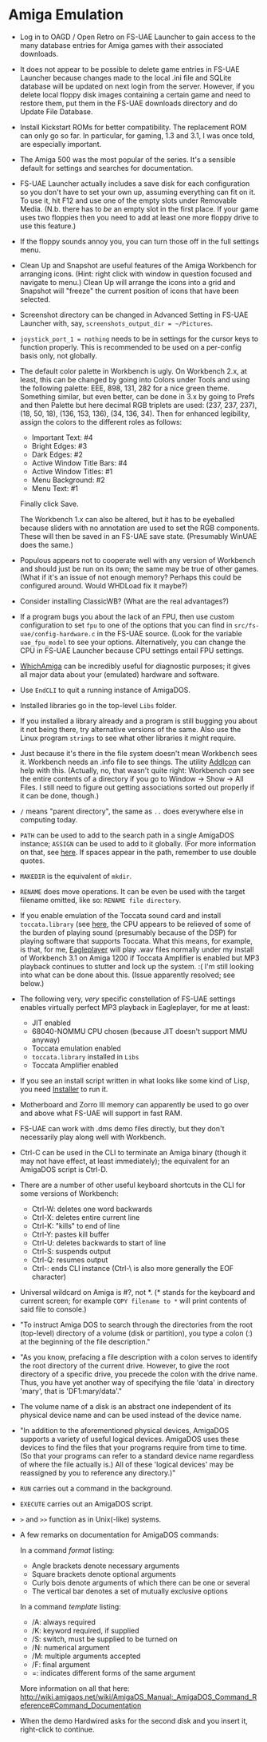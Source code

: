 # Amiga Emulation

* Log in to OAGD / Open Retro on FS-UAE Launcher to gain access to the many
database entries for Amiga games with their associated downloads.
* It does not appear to be possible to delete game entries in FS-UAE Launcher
because changes made to the local .ini file and SQLite database will be
updated on next login from the server. However, if you delete local floppy disk
images containing a certain game and need to restore them, put them in the
FS-UAE downloads directory and do Update File Database.
* Install Kickstart ROMs for better compatibility. The replacement ROM can
only go so far. In particular, for gaming, 1.3 and 3.1, I was once told, are
especially important.
* The Amiga 500 was the most popular of the series. It's a sensible default
for settings and searches for documentation.
* FS-UAE Launcher actually includes a save disk for each configuration so you
don't have to set your own up, assuming everything can fit on it. To use it,
hit F12 and use one of the empty slots under Removable Media. (N.b. there has
to *be* an empty slot in the first place. If your game uses two floppies then
you need to add at least one more floppy drive to use this feature.)
* If the floppy sounds annoy you, you can turn those off in the full settings
menu.
* Clean Up and Snapshot are useful features of the Amiga Workbench for
arranging icons. (Hint: right click with window in question focused and
navigate to menu.) Clean Up will arrange the icons into a grid and Snapshot
will "freeze" the current position of icons that have been selected.
* Screenshot directory can be changed in Advanced Setting in FS-UAE Launcher
with, say, `screenshots_output_dir = ~/Pictures`.
* `joystick_port_1 = nothing` needs to be in settings for the cursor keys to
function properly. This is recommended to be used on a per-config basis only,
not globally.
* The default color palette in Workbench is ugly. On Workbench 2.x, at least,
this can be changed by going into Colors under Tools and using the following
palette: EEE, 898, 131, 282 for a nice green theme. Something similar, but even
better, can be done in 3.x by going to Prefs and then Palette but here decimal
RGB triplets are used: (237, 237, 237), (18, 50, 18), (136, 153, 136), (34,
136, 34). Then for enhanced legibility, assign the colors to the different
roles as follows:
    * Important Text: #4
    * Bright Edges: #3
    * Dark Edges: #2
    * Active Window Title Bars: #4
    * Active Window Titles: #1
    * Menu Background: #2
    * Menu Text: #1

    Finally click Save.

    The Workbench 1.x can also be altered, but it has to be eyeballed
    because sliders with no annotation are used to set the RGB components.
    These will then be saved in an FS-UAE save state. (Presumably WinUAE
    does the same.)
* Populous appears not to cooperate well with any version of Workbench and
should just be run on its own; the same may be true of other games. (What if
it's an issue of not enough memory? Perhaps this could be configured around.
Would WHDLoad fix it maybe?)
* Consider installing ClassicWB? (What are the real advantages?)
* If a program bugs you about the lack of an FPU, then use custom configuration
to set `fpu` to one of the options that you can find in
`src/fs-uae/config-hardware.c` in the FS-UAE source. (Look for the variable
`uae_fpu_model` to see your options. Alternatively, you can change the CPU in
FS-UAE Launcher because CPU settings entail FPU settings.
* [WhichAmiga](http://aminet.net/package/util/moni/WhichAmiga) can be
incredibly useful for diagnostic purposes; it gives all major data about your
(emulated) hardware and software.
* Use `EndCLI` to quit a running instance of AmigaDOS.
* Installed libraries go in the top-level `Libs` folder.
* If you installed a library already and a program is still bugging you about
it not being there, try alternative versions of the same. Also use the Linux
program `strings` to see what other libraries it might require.
* Just because it's there in the file system doesn't mean Workbench sees it.
Workbench needs an .info file to see things. The utility
[AddIcon](http://aminet.net/package/util/wb/AddIcon) can help with this.
(Actually, no, that wasn't quite right: Workbench *can* see the entire
contents of a directory if you go to Window → Show → All Files. I still need
to figure out getting associations sorted out properly if it can be done,
though.)
* `/` means "parent directory", the same as `..` does everywhere else in
computing today.
* `PATH` can be used to add to the search path in a single AmigaDOS instance;
`ASSIGN` can be used to add to it globally. (For more information on that,
see [here](http://wiki.amigaos.net/wiki/AmigaOS_Manual:_AmigaDOS_Command_Examples#Changing_the_Search_Path).
If spaces appear in the path, remember to use double quotes.
* `MAKEDIR` is the equivalent of `mkdir`.
* `RENAME` does move operations. It can be even be used with the target
filename omitted, like so: `RENAME file directory`.
* If you enable emulation of the Toccata sound card and install
`toccata.library` (see [here](http://aminet.net/package/util/libs/toclib12),
the CPU appears to be relieved of some of the burden of playing sound
(presumably because of the DSP) for playing software that supports Toccata.
What this means, for example, is that, for me,
[Eagleplayer](http://bax.comlab.uni-rostock.de/~bj/software/eagleplayer/) will
play .wav files normally under my install of Workbench 3.1 on Amiga 1200 if
Toccata Amplifier is enabled but MP3 playback continues to stutter and lock up
the system. :( I'm still looking into what can be done about this. (Issue
apparently resolved; see below.)
* The following very, *very* specific constellation of FS-UAE settings enables
virtually perfect MP3 playback in Eagleplayer, for me at least:
    * JIT enabled
    * 68040-NOMMU CPU chosen (because JIT doesn't support MMU anyway)
    * Toccata emulation enabled
    * `toccata.library` installed in `Libs`
    * Toccata Amplifier enabled
* If you see an install script written in what looks like some kind of Lisp,
you need [Installer](http://aminet.net/package/util/misc/Installer-43_3) to
run it.
* Motherboard and Zorro III memory can apparently be used to go over and above
what FS-UAE will support in fast RAM.
* FS-UAE can work with .dms demo files directly, but they don't necessarily
play along well with Workbench.
* Ctrl-C can be used in the CLI to terminate an Amiga binary (though it may not
have effect, at least immediately); the equivalent for an AmigaDOS script is
Ctrl-D.
* There are a number of other useful keyboard shortcuts in the CLI for some
versions of Workbench:
    * Ctrl-W: deletes one word backwards
    * Ctrl-X: deletes entire current line
    * Ctrl-K: "kills" to end of line
    * Ctrl-Y: pastes kill buffer
    * Ctrl-U: deletes backwards to start of line
    * Ctrl-S: suspends output
    * Ctrl-Q: resumes output
    * Ctrl-\: ends CLI instance (Ctrl-\ is also more generally the EOF
      character)
* Universal wildcard on Amiga is #?, not \*. (\* stands for the keyboard
and current screen; for example `COPY filename to *` will print contents
of said file to console.)
* "To instruct Amiga DOS to search through the directories from the root
(top-level) directory of a volume (disk or partition), you type a colon (:)
at the beginning of the file description."
* "As you know, prefacing a file description with a colon serves to identify
the root directory of the current drive. However, to give the root directory
of a specific drive, you precede the colon with the drive name. Thus, you have
yet another way of specifying the file 'data' in directory 'mary', that is
'DF1:mary/data'."
* The volume name of a disk is an abstract one independent of its physical
device name and can be used instead of the device name.
* "In addition to the aforementioned physical devices, AmigaDOS supports a
variety of useful logical devices. AmigaDOS uses these devices to find the
files that your programs require from time to time. (So that your programs can
refer to a standard device name regardless of where the file actually is.) All
of these 'logical devices' may be reassigned by you to reference any
directory.)"
* `RUN` carries out a command in the background.
* `EXECUTE` carries out an AmigaDOS script.
* `>` and `>>` function as in Unix(-like) systems.
* A few remarks on documentation for AmigaDOS commands:

    In a command *format* listing:

    * Angle brackets denote necessary arguments
    * Square brackets denote optional arguments
    * Curly bois denote arguments of which there can be one or several
    * The vertical bar denotes a set of mutually exclusive options

    In a command *template* listing:

    * /A: always required
    * /K: keyword required, if supplied
    * /S: switch, must be supplied to be turned on
    * /N: numerical argument
    * /M: multiple arguments accepted
    * /F: final argument
    * =: indicates different forms of the same argument

    More information on all that here: http://wiki.amigaos.net/wiki/AmigaOS_Manual:_AmigaDOS_Command_Reference#Command_Documentation
* When the demo Hardwired asks for the second disk and you insert it,
right-click to continue.
